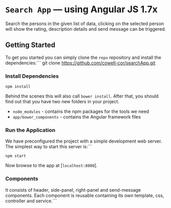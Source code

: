 # `Search App` — using Angular JS 1.7x

Search the persons in the given list of data, clicking on the selected person will show the rating, description details and send message can be triggered.

## Getting Started

To get you started you can simply clone the `repo` repository and install the dependencies:```
git clone https://github.com/cowell-cor/searchApp.git


### Install Dependencies

`npm install`

Behind the scenes this will also call `bower install`. After that, you should find out that you have
two new folders in your project.

* `node_modules` - contains the npm packages for the tools we need
* `app/bower_components` - contains the Angular framework files

### Run the Application

We have preconfigured the project with a simple development web server. The simplest way to start
this server is:```

`npm start`

Now browse to the app at [`localhost:8000`].


### Components
It consists of header, side-panel, right-panel and send-message components. Each component is reusable containing its own template, css, controller and service.```
